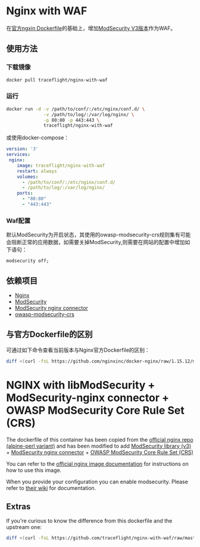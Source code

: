 # Nginx with WAF

在[官方ngxin Dockerfile](https://github.com/traceflight/nginx-with-waf/raw/master/Dockerfile)的基础上，增加[ModSecurity V3版本](https://github.com/SpiderLabs/ModSecurity/tree/v3/master)作为WAF。

## 使用方法

### 下载镜像

```bash
docker pull traceflight/nginx-with-waf
```

### 运行

```bash
docker run -d -v /path/to/conf/:/etc/nginx/conf.d/ \
              -v /path/to/log/:/var/log/nginx/ \
              -p 80:80 -p 443:443 \
              traceflight/nginx-with-waf
```

或使用docker-compose：

```yaml
version: '3'
services:
 nginx:
    image: traceflight/nginx-with-waf
    restart: always
    volumes:
      - /path/to/conf/:/etc/nginx/conf.d/
      - /path/to/log/:/var/log/nginx/
    ports:
      - "80:80"
      - "443:443"
```

### Waf配置

默认ModSecurity为开启状态，其使用的owasp-modsecurity-crs规则集有可能会阻断正常的应用数据，如需要关掉ModSecurity,则需要在网站的配置中增加如下语句：

```
modsecurity off;
```

## 依赖项目

* [Nginx](https://github.com/nginxinc/docker-nginx)
* [ModSecurity](https://github.com/SpiderLabs/ModSecurity)
* [ModSecurity nginx connector](https://github.com/SpiderLabs/ModSecurity-nginx)
* [owasp-modsecurity-crs](https://github.com/SpiderLabs/owasp-modsecurity-crs)

## 与官方Dockerfile的区别

可通过如下命令查看当前版本与Nginx官方Dockerfile的区别：

```bash
diff <(curl -fsL https://github.com/nginxinc/docker-nginx/raw/1.15.12/mainline/alpine-perl/Dockerfile) <(curl -fsL https://github.com/traceflight/nginx-with-waf/raw/1.15.12/Dockerfile)
```

# NGINX with libModSecurity + ModSecurity-nginx connector + OWASP ModSecurity Core Rule Set (CRS) 

The dockerfile of this container has been copied from the [official nginx repo (alpine-perl variant)](https://github.com/nginxinc/docker-nginx/blob/1.15.3/mainline/alpine-perl/Dockerfile) and has been modified to add [ModSecurity library (v3)](https://github.com/SpiderLabs/ModSecurity/tree/v3/master) + [ModSecurity nginx connector](https://github.com/SpiderLabs/ModSecurity-nginx) + [OWASP ModSecurity Core Rule Set (CRS)](https://github.com/SpiderLabs/owasp-modsecurity-crs)

You can refer to the [official nginx image documentation](https://hub.docker.com/_/nginx/) for instructions on how to use this image.

When you provide your configuration you can enable modsecurity. Please refer to [their wiki](https://github.com/SpiderLabs/ModSecurity/wiki) for documentation.

## Extras

If you're curious to know the difference from this dockerfile and the upstream one:

```bash
diff <(curl -fsL https://github.com/traceflight/nginx-with-waf/raw/master/Dockerfile) <(curl -fsL https://github.com/traceflight/nginx-with-waf/raw/1.15.12/Dockerfile)
```
